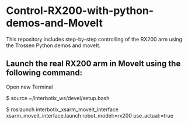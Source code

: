 # Control-RX200-with-python-demos-and-MoveIt
This repository includes step-by-step controlling of the RX200 arm using the Trossen Python demos and moveIt.

## Launch the real RX200 arm in MoveIt using the following command:

Open new Terminal

$ source ~/interbotix_ws/devel/setup.bash

$ roslaunch interbotix_xsarm_moveit_interface xsarm_moveit_interface.launch robot_model:=rx200 use_actual:=true
